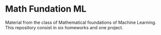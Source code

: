 # Math Fundation ML
 
Material from the class of Mathematical foundations of Machine Learning.
This repository consist in six homeworks and one project.
